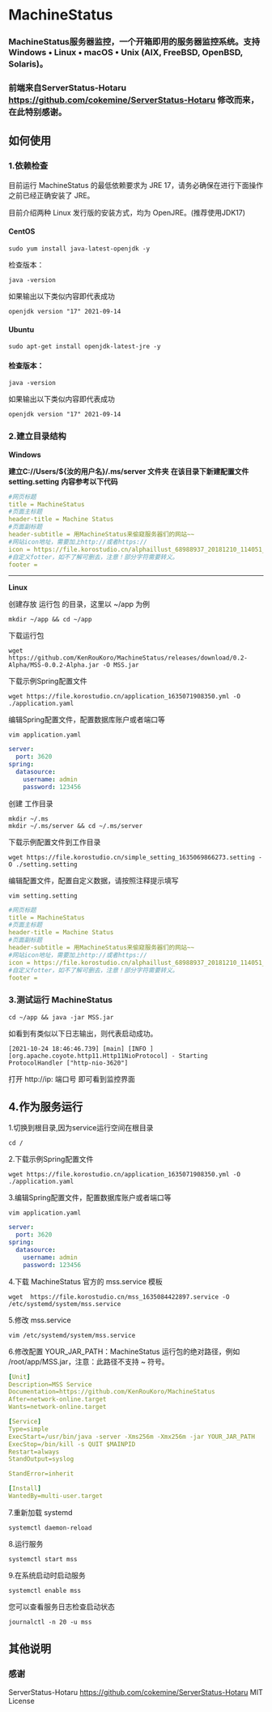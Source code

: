 # MachineStatus
### MachineStatus服务器监控，一个开箱即用的服务器监控系统。支持Windows • Linux • macOS • Unix (AIX, FreeBSD, OpenBSD, Solaris)。
### 前端来自ServerStatus-Hotaru https://github.com/cokemine/ServerStatus-Hotaru 修改而来，在此特别感谢。
## 如何使用
### 1.依赖检查
目前运行 MachineStatus 的最低依赖要求为 JRE 17，请务必确保在进行下面操作之前已经正确安装了 JRE。

目前介绍两种 Linux 发行版的安装方式，均为 OpenJRE。(推荐使用JDK17)

#### CentOS 
```shell
sudo yum install java-latest-openjdk -y
```
检查版本：
```shell
java -version
```
如果输出以下类似内容即代表成功
```shell
openjdk version "17" 2021-09-14
```
#### Ubuntu 
```shell
sudo apt-get install openjdk-latest-jre -y
```
#### 检查版本：
```shell
java -version
```
如果输出以下类似内容即代表成功
```shell
openjdk version "17" 2021-09-14
```
### 2.建立目录结构
**Windows**

**建立C://Users/${汝的用户名}/.ms/server 文件夹**
**在该目录下新建配置文件 setting.setting**
**内容参考以下代码**
```yml
#网页标题
title = MachineStatus
#页面主标题
header-title = Machine Status
#页面副标题
header-subtitle = 用MachineStatus来偷窥服务器们的网站~~
#网站icon地址，需要加上http://或者https://
icon = https://file.korostudio.cn/alphaillust_68988937_20181210_114051_1617519897520.png@s_0,w_512,l_1,f_png,d_progressive,q_50
#自定义fotter，如不了解可删去，注意！部分字符需要转义。
footer = 
```
****
**Linux**

创建存放 运行包 的目录，这里以 ~/app 为例
```shell
mkdir ~/app && cd ~/app
```
下载运行包
```shell
wget https://github.com/KenRouKoro/MachineStatus/releases/download/0.2-Alpha/MSS-0.0.2-Alpha.jar -O MSS.jar
```
下载示例Spring配置文件
```shell
wget https://file.korostudio.cn/application_1635071908350.yml -O ./application.yaml 
```
编辑Spring配置文件，配置数据库账户或者端口等
```shell
vim application.yaml
```
```yaml
server:
  port: 3620
spring:
  datasource:
    username: admin
    password: 123456
```
创建 工作目录
```shell
mkdir ~/.ms
mkdir ~/.ms/server && cd ~/.ms/server
```
下载示例配置文件到工作目录
```shell
wget https://file.korostudio.cn/simple_setting_1635069866273.setting -O ./setting.setting
```
编辑配置文件，配置自定义数据，请按照注释提示填写
```shell
vim setting.setting
```
```yaml
#网页标题
title = MachineStatus
#页面主标题
header-title = Machine Status
#页面副标题
header-subtitle = 用MachineStatus来偷窥服务器们的网站~~
#网站icon地址，需要加上http://或者https://
icon = https://file.korostudio.cn/alphaillust_68988937_20181210_114051_1617519897520.png@s_0,w_512,l_1,f_png,d_progressive,q_50
#自定义fotter，如不了解可删去，注意！部分字符需要转义。
footer = 
```
### 3.测试运行 MachineStatus
```shell
cd ~/app && java -jar MSS.jar
```
如看到有类似以下日志输出，则代表启动成功。
```log
[2021-10-24 18:46:46.739] [main] [INFO ] [org.apache.coyote.http11.Http11NioProtocol] - Starting ProtocolHandler ["http-nio-3620"]
```
打开 http://ip: 端口号 即可看到监控界面
## 4.作为服务运行
1.切换到根目录,因为service运行空间在根目录
```shell
cd /
```
2.下载示例Spring配置文件
```shell
wget https://file.korostudio.cn/application_1635071908350.yml -O ./application.yaml 
```
3.编辑Spring配置文件，配置数据库账户或者端口等
```shell
vim application.yaml
```
```yaml
server:
  port: 3620
spring:
  datasource:
    username: admin
    password: 123456
```
4.下载 MachineStatus 官方的 mss.service 模板
```shell
wget  https://file.korostudio.cn/mss_1635084422897.service -O /etc/systemd/system/mss.service
```
5.修改 mss.service
```shell
vim /etc/systemd/system/mss.service
```
6.修改配置
YOUR_JAR_PATH：MachineStatus 运行包的绝对路径，例如 /root/app/MSS.jar，注意：此路径不支持 ~ 符号。
```yaml
[Unit]
Description=MSS Service
Documentation=https://github.com/KenRouKoro/MachineStatus
After=network-online.target
Wants=network-online.target

[Service]
Type=simple
ExecStart=/usr/bin/java -server -Xms256m -Xmx256m -jar YOUR_JAR_PATH
ExecStop=/bin/kill -s QUIT $MAINPID
Restart=always
StandOutput=syslog

StandError=inherit

[Install]
WantedBy=multi-user.target
```
7.重新加载 systemd
```shell
systemctl daemon-reload
```
8.运行服务
```shell
systemctl start mss
```
9.在系统启动时启动服务
```shell
systemctl enable mss
```
您可以查看服务日志检查启动状态
```shell
journalctl -n 20 -u mss
```
## 其他说明
### 感谢
ServerStatus-Hotaru https://github.com/cokemine/ServerStatus-Hotaru MIT License 
